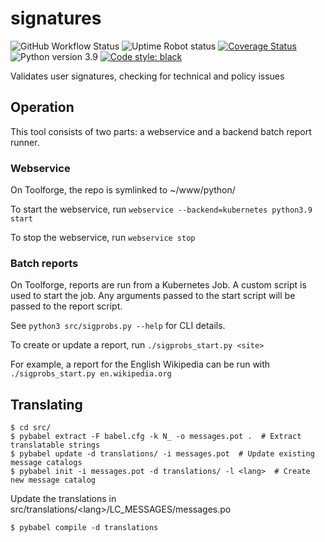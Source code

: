 # signatures
![GitHub Workflow Status](https://img.shields.io/github/workflow/status/AntiCompositeNumber/signatures/Python%20application)
![Uptime Robot status](https://img.shields.io/uptimerobot/status/m784569439-67298a1a3ff3bf5812aba175?label=website%20status)
[![Coverage Status](https://coveralls.io/repos/github/AntiCompositeNumber/signatures/badge.svg?branch=master)](https://coveralls.io/github/AntiCompositeNumber/signatures?branch=master)
![Python version 3.9](https://img.shields.io/badge/python-v3.9-blue)
[![Code style: black](https://img.shields.io/badge/code%20style-black-000000.svg)](https://github.com/psf/black)

Validates user signatures, checking for technical and policy issues

## Operation
This tool consists of two parts: a webservice and a backend batch report runner.

### Webservice
On Toolforge, the repo is symlinked to ~/www/python/

To start the webservice, run `webservice --backend=kubernetes python3.9 start`

To stop the webservice, run `webservice stop`

### Batch reports
On Toolforge, reports are run from a Kubernetes Job.
A custom script is used to start the job.
Any arguments passed to the start script will be passed to the report script.

See `python3 src/sigprobs.py --help` for CLI details.

To create or update a report, run `./sigprobs_start.py <site>`

For example, a report for the English Wikipedia can be run with `./sigprobs_start.py en.wikipedia.org`

## Translating
```
$ cd src/
$ pybabel extract -F babel.cfg -k N_ -o messages.pot .  # Extract translatable strings
$ pybabel update -d translations/ -i messages.pot  # Update existing message catalogs
$ pybabel init -i messages.pot -d translations/ -l <lang>  # Create new message catalog
```

Update the translations in src/translations/\<lang\>/LC\_MESSAGES/messages.po

```
$ pybabel compile -d translations
```
